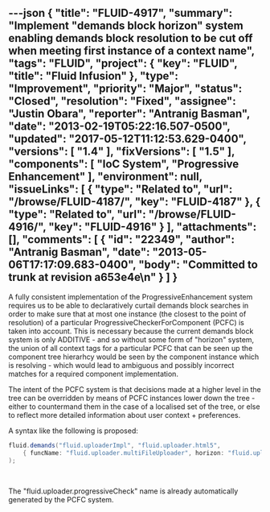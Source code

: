 ---json
{
  "title": "FLUID-4917",
  "summary": "Implement \"demands block horizon\" system enabling demands block resolution to be cut off when meeting first instance of a context name",
  "tags": "FLUID",
  "project": {
    "key": "FLUID",
    "title": "Fluid Infusion"
  },
  "type": "Improvement",
  "priority": "Major",
  "status": "Closed",
  "resolution": "Fixed",
  "assignee": "Justin Obara",
  "reporter": "Antranig Basman",
  "date": "2013-02-19T05:22:16.507-0500",
  "updated": "2017-05-12T11:12:53.629-0400",
  "versions": [
    "1.4"
  ],
  "fixVersions": [
    "1.5"
  ],
  "components": [
    "IoC System",
    "Progressive Enhancement"
  ],
  "environment": null,
  "issueLinks": [
    {
      "type": "Related to",
      "url": "/browse/FLUID-4187/",
      "key": "FLUID-4187"
    },
    {
      "type": "Related to",
      "url": "/browse/FLUID-4916/",
      "key": "FLUID-4916"
    }
  ],
  "attachments": [],
  "comments": [
    {
      "id": "22349",
      "author": "Antranig Basman",
      "date": "2013-05-06T17:17:09.683-0400",
      "body": "Committed to trunk at revision a653e4e\n"
    }
  ]
}
---
A fully consistent implementation of the ProgressiveEnhancement system requires us to be able to declaratively curtail demands block searches in order to make sure that at most one instance (the closest to the point of resolution) of a particular ProgressiveCheckerForComponent (PCFC) is taken into account. This is necessary because the current demands block system is only ADDITIVE - and so without some form of "horizon" system, the union of all context tags for a particular PCFC that can be seen up the component tree hierarhcy would be seen by the component instance which is resolving - which would lead to ambiguous and possibly incorrect matches for a required component implementation.

The intent of the PCFC system is that decisions made at a higher level in the tree can be overridden by means of PCFC instances lower down the tree - either to countermand them in the case of a localised set of the tree, or else to reflect more detailed information about user context + preferences.

A syntax like the following is proposed:

```java
fluid.demands("fluid.uploaderImpl", "fluid.uploader.html5",
    { funcName: "fluid.uploader.multiFileUploader", horizon: "fluid.uploader.progressiveCheck" }
);
```

 

The "fluid.uploader.progressiveCheck" name is already automatically generated by the PCFC system.

        